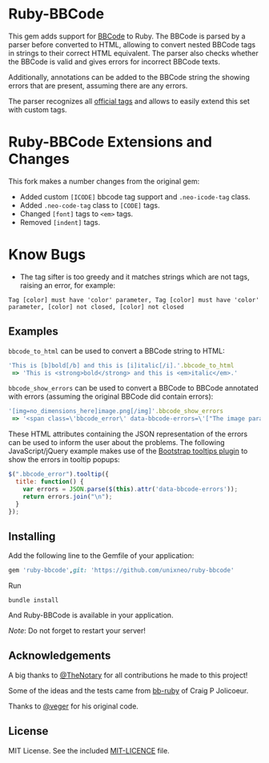 # Ruby-BBCode

This gem adds support for [BBCode](http:/www.bbcode.org/) to Ruby. The BBCode is parsed by a parser before converted to HTML, allowing to convert nested BBCode tags in strings to their correct HTML equivalent. The parser also checks whether the BBCode is valid and gives errors for incorrect BBCode texts.

Additionally, annotations can be added to the BBCode string the showing errors that are present, assuming there are any errors.

The parser recognizes all [official tags](http://www.bbcode.org/reference.php) and allows to easily extend this set with custom tags.

# Ruby-BBCode Extensions and Changes

This fork makes a number changes from the original gem:

- Added custom ```[ICODE]``` bbcode tag support and ```.neo-icode-tag``` class.
- Added ```.neo-code-tag``` class to ```[CODE]``` tags.
- Changed ```[font]``` tags to ```<em>``` tags.
- Removed  ```[indent]``` tags.

# Know Bugs

- The tag sifter is too greedy and it matches strings which are not tags, raising an error, for example:

```
Tag [color] must have 'color' parameter, Tag [color] must have 'color' parameter, [color] not closed, [color] not closed
```


## Examples

`bbcode_to_html` can be used to convert a BBCode string to HTML:

```ruby
'This is [b]bold[/b] and this is [i]italic[/i].'.bbcode_to_html
 => 'This is <strong>bold</strong> and this is <em>italic</em>.'
 ```

`bbcode_show_errors` can be used to convert a BBCode to BBCode annotated with errors (assuming the original BBCode did contain errors):

```ruby
'[img=no_dimensions_here]image.png[/img]'.bbcode_show_errors
 => '<span class=\'bbcode_error\' data-bbcode-errors=\'["The image parameters \'no_dimensions_here\' are incorrect, \'<width>x<height>\' excepted"]\'>[img]</span>image.png[/img]'
 ```

These HTML attributes containing the JSON representation of the errors can be used to inform the user about the problems.
The following JavaScript/jQuery example makes use of the [Bootstrap tooltips plugin](http://getbootstrap.com/javascript/#tooltips) to show the errors in tooltip popups:
```javascript
$(".bbcode_error").tooltip({
  title: function() {
    var errors = JSON.parse($(this).attr('data-bbcode-errors'));
    return errors.join("\n");
  }
});
```

## Installing

Add the following line to the Gemfile of your application:
```ruby
gem 'ruby-bbcode',git: 'https://github.com/unixneo/ruby-bbcode'
```

Run
```shell
bundle install
```

And Ruby-BBCode is available in your application.

_Note_: Do not forget to restart your server!

## Acknowledgements

A big thanks to [@TheNotary](https://github.com/TheNotary) for all contributions he made to this project!

Some of the ideas and the tests came from [bb-ruby](https://github.com/cpjolicoeur/bb-ruby) of Craig P Jolicoeur.

Thanks to [@veger](https://github.com/veger) for his original code.

## License

MIT License. See the included [MIT-LICENCE](MIT-LICENSE) file.
